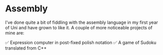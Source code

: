 # Assembly

I've done quite a bit of fiddling with the assembly language in my first year of Uni and have grown to like it. 
A couple of more noticeable projects of mine are:

:white_check_mark: Expression computer in post-fixed polish notation
:white_check_mark: A game of Sudoku translated from C++
